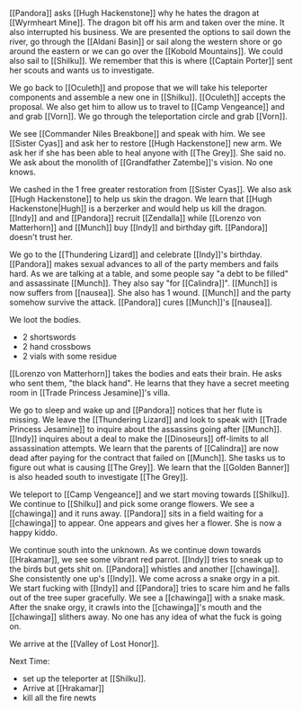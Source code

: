 [[Pandora]] asks [[Hugh Hackenstone]] why he hates the dragon at [[Wyrmheart Mine]]. The dragon bit off his arm and taken over the mine. It also interrupted his business. We are presented the options to sail down the river, go through the [[Aldani Basin]] or sail along the western shore or go around the eastern or we can go over the [[Kobold Mountains]]. We could also sail to [[Shilku]]. We remember that this is where [[Captain Porter]] sent her scouts and wants us to investigate.

We go back to [[Oculeth]] and propose that we will take his teleporter components and assemble a new one in [[Shilku]]. [[Oculeth]] accepts the proposal. We also get him to allow us to travel to [[Camp Vengeance]] and and grab [[Vorn]]. We go through the teleportation circle and grab [[Vorn]]. 

We see [[Commander Niles Breakbone]] and speak with him. We see [[Sister Cyas]] and ask her to restore [[Hugh Hackenstone]] new arm. We ask her if she has been able to heal anyone with [[The Grey]]. She said no. We ask about the monolith of [[Grandfather Zatembe]]'s vision. No one knows.

We cashed in the 1 free greater restoration from [[Sister Cyas]]. We also ask [[Hugh Hackenstone]] to help us skin the dragon. We learn that [[Hugh Hackenstone|Hugh]] is a berzerker and would help us kill the dragon. [[Indy]] and and [[Pandora]] recruit [[Zendalla]] while [[Lorenzo von Matterhorn]] and [[Munch]] buy [[Indy]] and birthday gift. [[Pandora]] doesn't trust her.

We go to the [[Thundering Lizard]] and celebrate [[Indy]]'s birthday. [[Pandora]] makes sexual advances to all of the party members and fails hard. As we are talking at a table, and some people say "a debt to be filled" and assassinate [[Munch]]. They also say "for [[Calindra]]". [[Munch]] is now suffers from [[nausea]]. She also has 1 wound. [[Munch]] and the party somehow survive the attack. [[Pandora]] cures [[Munch]]'s [[nausea]].

We loot the bodies.

- 2 shortswords
- 2 hand crossbows
- 2 vials with some residue

[[Lorenzo von Matterhorn]] takes the bodies and eats their brain. He asks who sent them, "the black hand".  He learns that they have a secret meeting room in [[Trade Princess Jesamine]]'s villa.

We go to sleep and wake up and [[Pandora]] notices that her flute is missing. We leave the [[Thundering Lizard]] and look to speak with [[Trade Princess Jesamine]] to inquire about the assassins going after [[Munch]]. [[Indy]] inquires about a deal to make the [[Dinoseurs]] off-limits to all assassination attempts. We learn that the parents of [[Calindra]] are now dead after paying for the contract that failed on [[Munch]].  She tasks us to figure out what is causing [[The Grey]].  We learn that the [[Golden Banner]] is also headed south to investigate [[The Grey]].

We teleport to [[Camp Vengeance]] and we start moving towards [[Shilku]]. We continue to [[Shilku]] and pick some orange flowers. We see a [[chawinga]] and it runs away. [[Pandora]] sits in a field waiting for a [[chawinga]] to appear. One appears and gives her a flower. She is now a happy kiddo.

We continue south into the unknown. As we continue down towards [[Hrakamar]], we see some vibrant red parrot. [[Indy]] tries to sneak up to the birds but gets shit on. [[Pandora]] whistles and another [[chawinga]]. She consistently one up's [[Indy]]. We come across a snake orgy in a pit. We start fucking with [[Indy]] and [[Pandora]] tries to scare him and he falls out of the tree super gracefully. We see a [[chawinga]] with a snake mask. After the snake orgy, it crawls into the [[chawinga]]'s mouth and the [[chawinga]] slithers away. No one has any idea of what the fuck is going on.

We arrive at the [[Valley of Lost Honor]].

Next Time:
- set up the teleporter at [[Shilku]].
- Arrive at [[Hrakamar]]
- kill all the fire newts